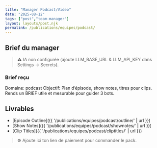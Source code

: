 ```yaml
---
title: "Manager Podcast/Video"
date: "2025-08-12"
tags: ["post","team-manager"]
layout: layouts/post.njk
permalink: /publications/equipes/podcast/
---
```

## Brief du manager

> ⚠️ IA non configurée (ajoute LLM_BASE_URL & LLM_API_KEY dans Settings → Secrets).

### Brief reçu
Domaine: podcast
Objectif: Plan d’épisode, show notes, titres pour clips.
Rends un BRIEF utile et mesurable pour guider 3 bots.

## Livrables
- [Episode Outline]({{ '/publications/equipes/podcast/outline/' | url }})
- [Show Notes]({{ '/publications/equipes/podcast/shownotes/' | url }})
- [Clip Titles]({{ '/publications/equipes/podcast/cliptitles/' | url }})

> ⚙️ Ajoute ici ton lien de paiement pour commander le pack.
